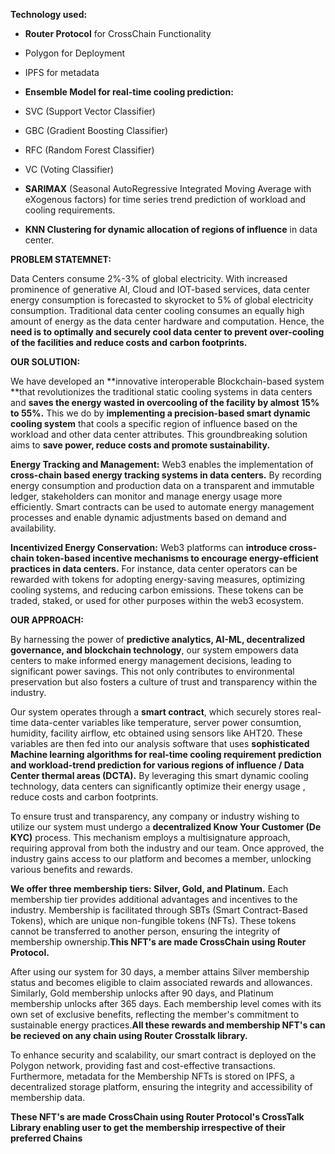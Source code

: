 **Technology used:**

- **Router Protocol** for CrossChain Functionality
- Polygon for Deployment
- IPFS for metadata

- **Ensemble Model for real-time cooling prediction:**
- SVC (Support Vector Classifier)
- GBC (Gradient Boosting Classifier)
- RFC (Random Forest Classifier)
- VC (Voting Classifier)

- **SARIMAX** (Seasonal AutoRegressive Integrated Moving Average with eXogenous factors) for time series trend prediction of workload and cooling requirements.
- **KNN Clustering for dynamic allocation of regions of influence** in data center.

**PROBLEM STATEMNET:** 

Data Centers consume 2%-3% of global electricity. With increased prominence of generative AI, Cloud and IOT-based services, data center energy consumption is forecasted to skyrocket to 5% of global electricity consumption. Traditional data center cooling consumes an equally high amount of energy as the data center hardware and computation. Hence, the **need is to optimally and securely cool data center to prevent over-cooling of the facilities and reduce costs and carbon footprints.** 

**OUR SOLUTION:**

We have developed an **innovative interoperable Blockchain-based system **that revolutionizes the traditional static cooling systems in data centers and **saves the energy wasted in overcooling of the facility by almost 15% to 55%.** This we do by **implementing a precision-based smart dynamic cooling system** that cools a specific region of influence based on the workload and other data center attributes. This groundbreaking solution aims to **save power, reduce costs and promote sustainability.** 

**Energy Tracking and Management:** Web3 enables the implementation of **cross-chain based energy tracking systems in data centers.** By recording energy consumption and production data on a transparent and immutable ledger, stakeholders can monitor and manage energy usage more efficiently. Smart contracts can be used to automate energy management processes and enable dynamic adjustments based on demand and availability.

**Incentivized Energy Conservation:** Web3 platforms can **introduce cross-chain token-based incentive mechanisms to encourage energy-efficient practices in data centers.** For instance, data center operators can be rewarded with tokens for adopting energy-saving measures, optimizing cooling systems, and reducing carbon emissions. These tokens can be traded, staked, or used for other purposes within the web3 ecosystem.

**OUR APPROACH:** 

By harnessing the power of **predictive analytics, AI-ML, decentralized governance, and blockchain technology**, our system empowers data centers to make informed energy management decisions, leading to significant power savings. This not only contributes to environmental preservation but also fosters a culture of trust and transparency within the industry.

Our system operates through a **smart contract**, which securely stores real-time data-center variables like temperature, server power consumtion, humidity, facility airflow, etc obtained using sensors like AHT20. These variables are then fed into our analysis software that uses **sophisticated Machine learning algorithms for real-time cooling requirement prediction and workload-trend prediction for various regions of influence / Data Center thermal areas (DCTA).** By leveraging this smart dynamic cooling technology, data centers can significantly optimize their energy usage , reduce costs and carbon footprints. 

To ensure trust and transparency, any company or industry wishing to utilize our system must undergo a **decentralized Know Your Customer (De KYC)** process. This mechanism employs a multisignature approach, requiring approval from both the industry and our team. Once approved, the industry gains access to our platform and becomes a member, unlocking various benefits and rewards.

**We offer three membership tiers: Silver, Gold, and Platinum.** Each membership tier provides additional advantages and incentives to the industry. Membership is facilitated through SBTs (Smart Contract-Based Tokens), which are unique non-fungible tokens (NFTs). These tokens cannot be transferred to another person, ensuring the integrity of membership ownership.**This NFT's are made CrossChain using Router Protocol.**

After using our system for 30 days, a member attains Silver membership status and becomes eligible to claim associated rewards and allowances. Similarly, Gold membership unlocks after 90 days, and Platinum membership unlocks after 365 days. Each membership level comes with its own set of exclusive benefits, reflecting the member's commitment to sustainable energy practices.**All these rewards and membership NFT's can be recieved on any chain using Router Crosstalk library.**

To enhance security and scalability, our smart contract is deployed on the Polygon network, providing fast and cost-effective transactions. Furthermore, metadata for the Membership NFTs is stored on IPFS, a decentralized storage platform, ensuring the integrity and accessibility of membership data.

**These NFT's are made CrossChain using Router Protocol's CrossTalk Library enabling user to get the membership irrespective of their preferred Chains**

